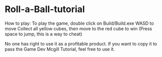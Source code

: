 # Roll-a-Ball-tutorial

How to play: 
  To play the game, double click on Build/Build.exe
  WASD to move
  Collect all yellow cubes, then move to the red cube to win
  (Press space to jump, this is a way to cheat)
  
No one has right to use it as a profitable product. 
If you want to copy it to pass the Game Dev Mcgill Tutorial, feel free to use it.

